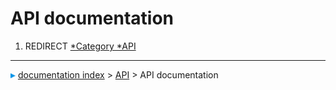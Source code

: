 # API documentation
1.  REDIRECT [   *Category   *API](   *Category_API.md)



---
![](images/Right_arrow.png) [documentation index](../README.md) > [API](Category_API.md) > API documentation
